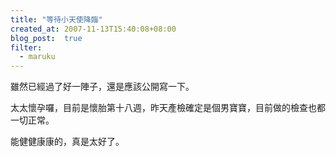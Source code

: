 ```yaml
---
title: "等待小天使降臨"
created_at: 2007-11-13T15:40:08+08:00
blog_post:  true
filter:
  - maruku
---
```


雖然已經過了好一陣子，還是應該公開寫一下。

太太懷孕囉，目前是懷胎第十八週，昨天產檢確定是個男寶寶，目前做的檢查也都一切正常。

能健健康康的，真是太好了。
